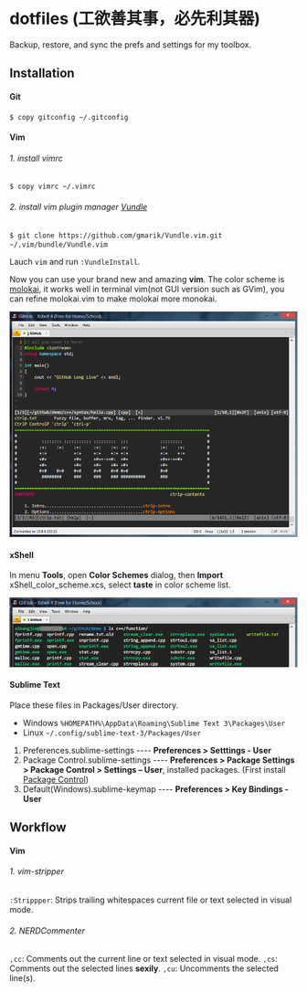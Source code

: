 # dotfiles (工欲善其事，必先利其器)

Backup, restore, and sync the prefs and settings for my toolbox.

## Installation


#### Git

```
$ copy gitconfig ~/.gitconfig
```

#### Vim

###### 1. install vimrc

```
$ copy vimrc ~/.vimrc
```

###### 2. install vim plugin manager [Vundle](https://github.com/gmarik/Vundle.com)

```
$ git clone https://github.com/gmarik/Vundle.vim.git ~/.vim/bundle/Vundle.vim
```

Lauch `vim` and run `:VundleInstall`.

Now you can use your brand new and amazing **vim**. The color scheme is [molokai](https://github.com/tomasr/molokai), it works well in terminal vim(not GUI version such as GVim), you can refine molokai.vim to make molokai more monokai.

![vim screenshot](img/vim.png)

#### xShell

In menu **Tools**, open **Color Schemes** dialog, then **Import** xShell_color_scheme.xcs, select **taste** in color scheme list.

![xShell screenshot](img/xShell.png)

#### Sublime Text

Place these files in Packages/User directory.

* Windows `%HOMEPATH%\AppData\Roaming\Sublime Text 3\Packages\User`
* Linux `~/.config/sublime-text-3/Packages/User`

1. Preferences.sublime-settings ---- **Preferences > Setttings - User**
2. Package Control.sublime-settings ---- **Preferences > Package Settings > Package Control > Settings – User**, installed packages. (First install [Package Control](https://sublime.wbond.net))
3. Default(Windows).sublime-keymap ---- **Preferences > Key Bindings - User**

## Workflow

#### Vim

###### 1. vim-stripper

`:Strippper`: Strips trailing whitespaces current file or text selected in visual mode.

###### 2. NERDCommenter

`,cc`: Comments out the current line or text selected in visual mode.
`,cs`: Comments out the selected lines **sexily**.
`,cu`: Uncomments the selected line(s).
